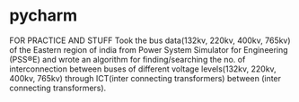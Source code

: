 # pycharm
FOR PRACTICE AND STUFF
Took the bus data(132kv, 220kv, 400kv, 765kv) of the Eastern region of india from Power System Simulator for Engineering (PSS®E) and wrote an algorithm for finding/searching the no. of interconnection between buses of different voltage levels(132kv, 220kv, 400kv, 765kv) through ICT(inter connecting transformers) between (inter connecting transformers).
